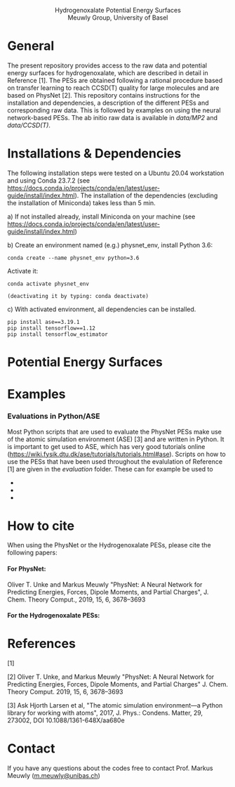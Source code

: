 <p align="center">
Hydrogenoxalate Potential Energy Surfaces<br>
Meuwly Group, University of Basel
</p>

# General

The present repository provides access to the raw data and potential energy surfaces
for hydrogenoxalate, which are described in detail
in Reference [1]. The PESs are obtained following a rational procedure based on transfer
learning to reach CCSD(T) quality for large molecules and are based on PhysNet [2].
This repository contains instructions for the installation and dependencies, a 
description of the different PESs and corresponding raw data. This is followed by examples 
on using the neural network-based PESs. The ab initio raw data is available in *data/MP2* and *data/CCSD(T)*.

# Installations & Dependencies

The following installation steps were tested on a Ubuntu 20.04 workstation and using
Conda 23.7.2 (see https://docs.conda.io/projects/conda/en/latest/user-guide/install/index.html).
The installation of the dependencies (excluding the installation of Miniconda) takes
less than 5 min. 

a) If not installed already, install Miniconda on your machine (see https://docs.conda.io/projects/conda/en/latest/user-guide/install/index.html)

b) Create an environment named (e.g.) physnet_env, install Python 3.6:

    conda create --name physnet_env python=3.6

   Activate it:

    conda activate physnet_env

    (deactivating it by typing: conda deactivate)


c) With activated environment, all dependencies can be installed.

    pip install ase==3.19.1
    pip install tensorflow==1.12
    pip install tensorflow_estimator


# Potential Energy Surfaces


# Examples


### Evaluations in Python/ASE
Most Python scripts that are used to evaluate the PhysNet PESs make use of the atomic simulation environment (ASE) [3] 
and are written in Python. It is important to get used to ASE, which has very good tutorials 
online (https://wiki.fysik.dtu.dk/ase/tutorials/tutorials.html#ase). 
Scripts on how to use the PESs that have been used throughout the evalulation of Reference [1] are given in the *evaluation* folder. These can for example be used to 

-

-

-


# How to cite 
When using the PhysNet or the Hydrogenoxalate PESs, please cite the following papers:

#### For PhysNet:
Oliver T. Unke and Markus Meuwly "PhysNet: A Neural Network for Predicting Energies,
Forces, Dipole Moments, and Partial Charges", J. Chem. Theory Comput., 2019,
15, 6, 3678–3693

#### For the Hydrogenoxalate PESs:




# References
[1] 

[2] Oliver T. Unke, and Markus Meuwly "PhysNet: A Neural Network for Predicting Energies, Forces, Dipole Moments, and Partial Charges" J. Chem. Theory Comput. 2019, 15, 6, 3678–3693

[3] Ask Hjorth Larsen et al, "The atomic simulation environment—a Python library for working with atoms", 2017, J. Phys.: Condens. Matter, 29, 273002,  DOI 10.1088/1361-648X/aa680e



# Contact

If you have any questions about the codes free to contact Prof. Markus Meuwly (m.meuwly@unibas.ch)
